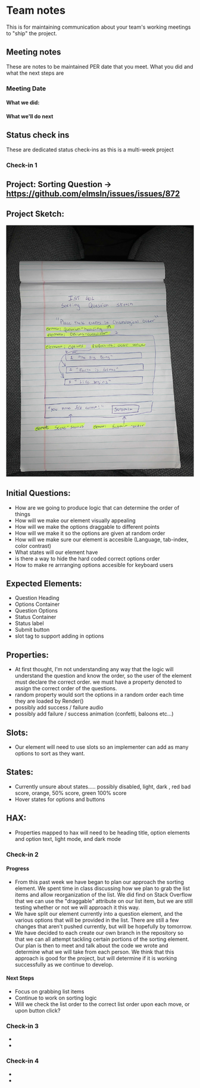 # Team notes
This is for maintaining communication about your team's working meetings to "ship" the project.

## Meeting notes
These are notes to be maintained PER date that you meet. What you did and what the next steps are
### Meeting Date

#### What we did:


#### What we'll do next


## Status check ins
These are dedicated status check-ins as this is a multi-week project
### Check-in 1

## Project: Sorting Question -> https://github.com/elmsln/issues/issues/872 


## Project Sketch:
![Project sketch](https://github.com/Viable-Slime/slime-the-web/blob/master/SortingQuestionSketch.jpg)

## Initial Questions:
- How are we going to produce logic that can determine the order of things
- How will we make our element visually appealing
- How will we make the options draggable to different points
- How will we make it so the options are given at random order
- How will we make sure our element is accesible (Language, tab-index, color contrast)
- What states will our element have
- is there a way to hide the hard coded correct options order
- How to make re arrranging options accesible for keyboard users
## Expected Elements:
- Question Heading
- Options Container
- Question Options
- Status Container
- Status label
- Submit button
- slot tag to support adding in options

## Properties:
- At first thought, I'm not understanding any way that the logic will understand the question and know the order, so the user of the element must declare the correct order. we must have a property denoted to assign the correct order of the questions.
- random property would sort the options in a random order each time they are loaded by Render()
- possibly add success / failure audio
- possibly add failure / success animation (confetti, baloons etc...)

## Slots:
- Our element will need to use slots so an implementer can add as many options to sort as they want.

## States:
- Currently unsure about states..... possibly disabled, light, dark , red bad score, orange, 50% score, green 100% score
- Hover states for options and buttons

## HAX:
- Properties mapped to hax will need to be heading title, option elements and option text, light mode, and dark mode



### Check-in 2
#### Progress
- From this past week we have began to plan our approach the sorting element. We spent time in class discussing how we plan to grab the list items and allow reorganization of the list. We did find on Stack Overflow that we can use the "draggable" attribute on our list item, but we are still testing whether or not we will approach it this way.
- We have split our element currently into a question element, and the various options that will be provided in the list. There are still a few changes that aren't pushed currently, but will be hopefully by tomorrow.
- We have decided to each create our own branch in the repository so that we can all attempt tackling certain portions of the sorting element. Our plan is then to meet and talk about the code we wrote and determine what we will take from each person. We think that this approach is good for the project, but will determine if it is working successfully as we continue to develop. 
#### Next Steps
- Focus on grabbing list items 
- Continue to work on sorting logic
- Will we check the list order to the correct list order upon each move, or upon button click?
### Check-in 3
- 
- 
### Check-in 4
- 
- 
